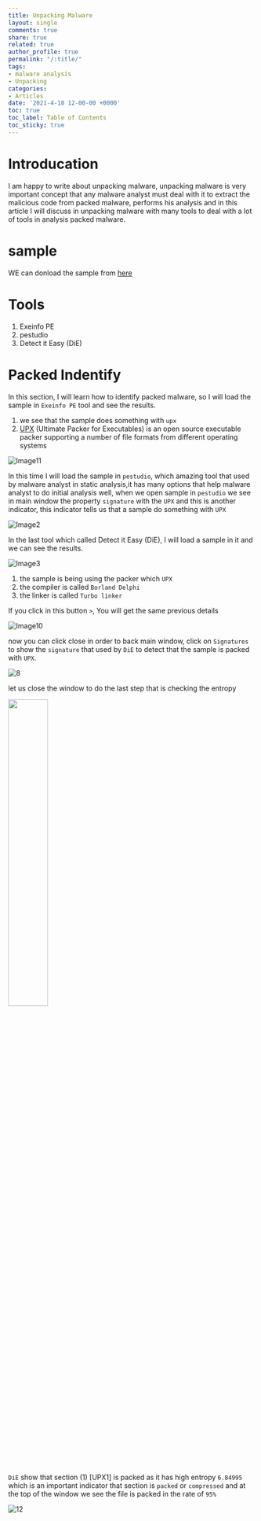 ```yaml
---
title: Unpacking Malware  
layout: single
comments: true
share: true
related: true
author_profile: true
permalink: "/:title/"
tags:
- malware analysis 
- Unpacking 
categories:
- Articles
date: '2021-4-18 12-00-00 +0000'
toc: true
toc_label: Table of Contents
toc_sticky: true
---
```

# Introducation

I am happy to write about unpacking malware, unpacking malware is very important concept that any malware analyst must deal with it to extract the malicious code from packed
malware, performs his analysis and in this article I will discuss in unpacking malware with many tools to deal with a lot of tools in analysis packed malware.

<!-- more -->
# sample 
WE can donload the sample from [here](https://app.any.run/tasks/56248422-b327-4226-8a79-3155e24b999d/)
# Tools
1. Exeinfo PE
2. pestudio
3. Detect it Easy (DiE)
 
# Packed Indentify 
In this section, I will learn how to identify packed malware, so I will load the sample in ```Exeinfo PE``` tool and see the results.

1. we see that the sample does something with ```upx```
2. [UPX](https://en.wikipedia.org/wiki/UPX) (Ultimate Packer for Executables) is an open source executable packer supporting a number of file formats from different operating systems

![Image11](https://user-images.githubusercontent.com/74544712/115139288-5e3f9900-a031-11eb-8ea7-c026cff40300.png)

In this time I will load the sample in ```pestudio```, which amazing tool that used by malware analyst in static analysis,it has many options that help malware analyst to do initial
analysis well, when we open sample in ```pestudio``` we see in main window the property ```signature``` with the ```UPX``` and this is another indicator, this indicator tells us that a sample do something
with ```UPX```

![Image2](https://user-images.githubusercontent.com/74544712/115139637-42d58d80-a033-11eb-86e3-d6cfd4bb07f8.PNG)

In the last tool which called Detect it Easy (DiE), I will load a sample in it and we can see the results.

![Image3](https://user-images.githubusercontent.com/74544712/115140367-30f5e980-a037-11eb-9c8c-0c759b911830.PNG)

1. the sample is being using the packer which ```UPX```
2. the compiler is called ```Borland Delphi```
3. the linker is called ```Turbo linker```

If you click in this button  ```>```, You will get the same previous details 

![Image10](https://user-images.githubusercontent.com/74544712/115140962-3c96df80-a03a-11eb-8f74-94dc6d977de4.png)

now you can click close in order to back main window, click on ```Signatures``` to show the  ```signature``` that used by ```DiE``` to detect that the sample is packed with ```UPX```.

![8](https://user-images.githubusercontent.com/74544712/115141467-b92abd80-a03c-11eb-88c6-aaf9d58d2f00.PNG)

let us close the window to do the last step that is checking the entropy

<img src="https://user-images.githubusercontent.com/74544712/115142371-b8e0f100-a041-11eb-85b5-17e39cbe294f.PNG" width="40%">


```DiE``` show that section (1) [UPX1] is packed as it has high entropy ```6.84995``` which is an important indicator that section is ```packed``` or ```compressed``` and at the top of the window we see the file is packed in the rate of ```95%```

![12](https://user-images.githubusercontent.com/74544712/115142371-b8e0f100-a041-11eb-85b5-17e39cbe294f.PNG)














